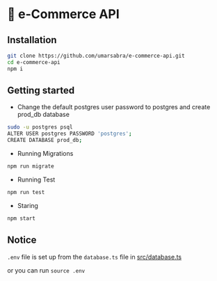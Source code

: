 # 🛒 e-Commerce API

## Installation

```bash
git clone https://github.com/umarsabra/e-commerce-api.git
cd e-commerce-api
npm i
```

## Getting started

- Change the default postgres user password to postgres and create prod_db database

```bash
sudo -u postgres psql
ALTER USER postgres PASSWORD 'postgres';
CREATE DATABASE prod_db;
```

- Running Migrations

```bash
npm run migrate
```

- Running Test

```bash
npm run test
```

- Staring

```bash
npm start
```

## Notice

`.env` file is set up from the `database.ts` file in [src/database.ts](https://github.com/umarsabra/e-commerce-api/blob/main/src/database.ts)

or you can run `source .env`
